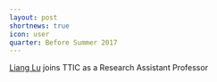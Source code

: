 ```yaml
---
layout: post
shortnews: true
icon: user
quarter: Before Summer 2017
---
```


<A HREF="http://ttic.uchicago.edu/~llu">Liang Lu</A> joins TTIC as a Research Assistant Professor
